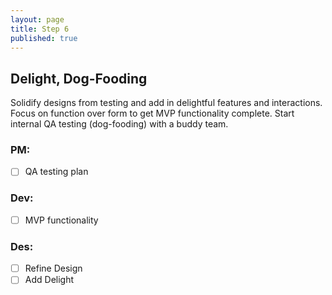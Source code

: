 ```yaml
---
layout: page
title: Step 6
published: true
---
```



## Delight, Dog-Fooding

Solidify designs from testing and add in delightful features and interactions. Focus on function over form to get MVP functionality complete. Start internal QA testing (dog-fooding) with a buddy team.

### PM:
* [ ] QA testing plan  

### Dev:
* [ ] MVP functionality

### Des:
* [ ] Refine Design
* [ ] Add Delight
